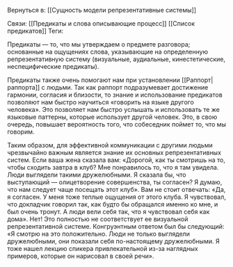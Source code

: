 Вернуться в: [[Сущность модели репрезентативные системы]]

Связи:
[[Предикаты и слова описывающие процесс]]
[[Список предикатов]]
Теги:

Предикаты — то, что мы утверждаем о предмете разговора; основанные на ощущениях слова, указывающие на определенную репрезентативную систему (визуальные, аудиальные, кинестетические, неспецифические предикаты).

Предикаты также очень помогают нам при установлении [[Раппорт|раппорта]] с людьми. Так как раппорт подразумевает достижение гармонии, согласия и близости, то знание и использование предикатов позволяют нам быстро научиться «говорить на языке другого человека». Это позволяет нам быстро услышать и использовать те же языковые паттерны, которые использует другой человек. Это, в свою очередь, повышает вероятность того, что собеседник поймет то, что мы говорим.

Таким образом, для эффективной коммуникации с другими людьми чрезвычайно важным является знание их основных репрезентативных систем. Если ваша жена сказала вам: «Дорогой, как ты смотришь на то, чтобы сходить завтра в клуб? Мне понравилось то, что я там увидела. Люди выглядели такими дружелюбными. Я сказала бы, что выступающий — олицетворение совершенства, ты согласен? Я думаю, что нам следует чаще посещать этот клуб». Вам не стоит отвечать: «Да, я согласен. У меня тоже теплые ощущения от этого клуба. Я чувствовал, что докладчик говорил так, как будто бы обращался именно ко мне, и был очень тронут. А люди вели себя так, что я чувствовал себя как дома». Нет! Это полностью не соответствует ее визуальной репрезентативной системе. Конгруэнтным ответом был бы следующий: «Я смотрю на это положительно. Люди не только выглядели дружелюбными, они показали себя по-настоящему дружелюбными. Я тоже нашел лекцию спикера привлекательной из-за наглядных примеров, которые он нарисовал в своей речи».